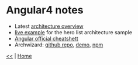 # Angular4 notes

- Latest [architecture overview](https://angular.io/guide/architecture#architecture-overview)
- [live example](https://embed.plnkr.co/?show=preview) for the hero list architecture sample
- [Angular official cheatshett](https://angular.io/guide/cheatsheet)
- Archwizard: [github repo](https://github.com/madoar/ng2-archwizard-demo), [demo](https://madoar.github.io/ng2-archwizard-demo/), [npm](https://www.npmjs.com/package/ng2-archwizard)

[<<](AngularJS.md) | [Home](https://github.com/illegitimis/Tutorial/)
